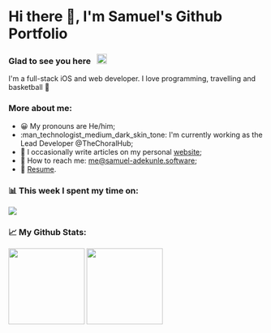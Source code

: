 # Hi there 👋, I'm Samuel's Github Portfolio

### Glad to see you here&nbsp;&nbsp;&nbsp;<a><img height="20em" src="https://visitor-badge.glitch.me/badge?page_id=samuel-adekunle.samuel-adekunle"></img></a>

I'm a full-stack iOS and web developer. I love programming, travelling and basketball :basketball:


### More about me:
 - :grinning: My pronouns are He/him;
 - :man_technologist_medium_dark_skin_tone: I'm currently working as the Lead Developer @TheChoralHub;
 - :memo: I occasionally write articles on my personal [website](https://samuel-adekunle/posts);
 - :postbox: How to reach me: [me@samuel-adekunle.software](mailto:me@samuel-adekunle.software);
 - :necktie: [Resume](https://samuel-adekunle.software/cv.pdf).

### :bar_chart: This week I spent my time on:
<a><img src="https://github-readme-stats.vercel.app/api/wakatime?username=samuel_adekunle&hide_border=true"></img></a>

### :chart_with_upwards_trend: My Github Stats:
<a><img height="150em" src="https://github-readme-stats.vercel.app/api?hide_border=true&include_all_commits=true&username=samuel-adekunle&count_private=true&show_icons=true&hide=issues" /></a>
<a><img height="150em" src="https://github-readme-stats.vercel.app/api/top-langs/?username=samuel-adekunle&langs_count=5&hide=HTML,Jupyter%20Notebook,cuda,css,scss,cmake&exclude_repo=C-MIPS-Compiler,AdventOfCode2020,404CircuitSimulator&layout=compact&hide_border=true" /></a>
